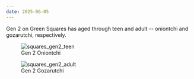 ```yaml
---
date: 2025-06-05
---
```


Gen 2 on Green Squares has aged through teen and adult -- oniontchi and gozarutchi, respectively.

<div class="shell-group">
    <figure>
        <img src="/assets/images/posts/tamas/250605_squares_gen2_teen.jpeg" alt="squares_gen2_teen" />
        <figcaption>Gen 2 Oniontchi</figcaption>
    </figure>
    <figure>
        <img src="/assets/images/posts/tamas/250605_squares_gen2_adult.jpeg" alt="squares_gen2_adult" />
        <figcaption>Gen 2 Gozarutchi</figcaption>
    </figure>
</div>
